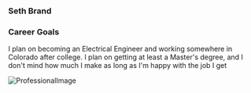 <html>
<h3>Seth Brand</h3>

<h3>Career Goals</h3>
<p>I plan on becoming an Electrical Engineer and working somewhere in Colorado after college. I plan on getting at least a Master's degree, and I don't mind how much I make as long as I'm happy with the job I get</p>

![ProfessionalImage](https://user-images.githubusercontent.com/112492563/214117589-ef3f88f0-736f-44e1-b671-bbdbb666da59.jpg)
</html>
